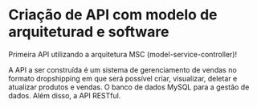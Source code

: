 # Criação de API com modelo de arquiteturad e software #

Primeira API utilizando a arquitetura MSC (model-service-controller)!

A API a ser construída é um sistema de gerenciamento de vendas no formato dropshipping em que será possível criar, visualizar, deletar e atualizar produtos e vendas. O banco de dados MySQL para a gestão de dados. Além disso, a API RESTful.

